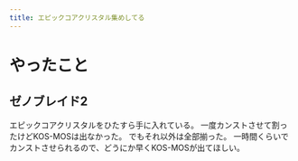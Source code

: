 ```yaml
---
title: エピックコアクリスタル集めしてる
---
```


# やったこと

## ゼノブレイド2

エピックコアクリスタルをひたすら手に入れている。
一度カンストさせて割ったけどKOS-MOSは出なかった。
でもそれ以外は全部揃った。
一時間くらいでカンストさせられるので、どうにか早くKOS-MOSが出てほしい。
